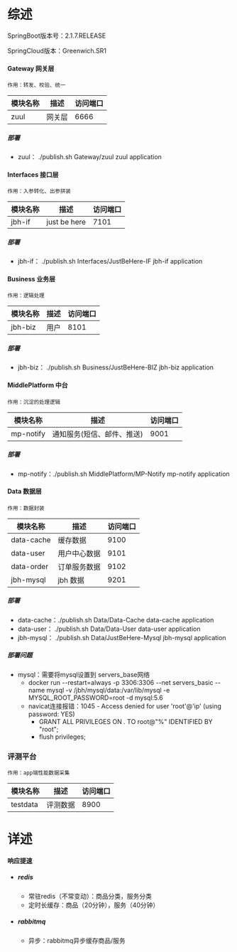 # 综述

SpringBoot版本号：2.1.7.RELEASE

SpringCloud版本：Greenwich.SR1

#### Gateway 网关层
    作用：转发、校验、统一
模块名称 | 描述 |  访问端口  
-|-|-
zuul | 网关层 | 6666 |

##### 部署
- zuul：
    ./publish.sh Gateway/zuul zuul application


#### Interfaces 接口层
    作用：入参转化、出参拼装
模块名称 | 描述 |  访问端口  
-|-|-
jbh-if | just be here | 7101 |

##### 部署
- jbh-if：
    ./publish.sh Interfaces/JustBeHere-IF jbh-if application



#### Business 业务层
    作用：逻辑处理
模块名称 | 描述 |  访问端口  
-|-|-
jbh-biz | 用户 | 8101 |

##### 部署
- jbh-biz：
    ./publish.sh Business/JustBeHere-BIZ jbh-biz application



#### MiddlePlatform 中台
    作用：沉淀的处理逻辑
模块名称 | 描述 |  访问端口  
-|-|-
mp-notify | 通知服务(短信、邮件、推送) | 9001 |

##### 部署
- mp-notify：./publish.sh MiddlePlatform/MP-Notify mp-notify application



#### Data 数据层
    作用：数据封装
模块名称 | 描述 |  访问端口  
-|-|-
data-cache | 缓存数据 | 9100 |
data-user | 用户中心数据 | 9101 |
data-order | 订单服务数据 | 9102 |
jbh-mysql | jbh 数据 | 9201 |

##### 部署
- data-cache：./publish.sh Data/Data-Cache data-cache application
- data-user： ./publish.sh Data/Data-User data-user application
- jbh-mysql： ./publish.sh Data/JustBeHere-Mysql jbh-mysql application

##### 部署问题
- mysql：需要将mysql设置到 servers_base网络
    - docker run --restart=always -p 3306:3306 --net servers_basic --name mysql -v /jbh/mysql/data:/var/lib/mysql -e MYSQL_ROOT_PASSWORD=root -d mysql:5.6
    - navicat连接报错：1045 - Access denied for user 'root'@'ip' (using password: YES)
        - GRANT ALL PRIVILEGES ON *.* TO root@"%" IDENTIFIED BY "root"; 
        - flush privileges; 





### 评测平台
    作用：app端性能数据采集
模块名称 | 描述 |  访问端口  
-|-|-
testdata | 评测数据 | 8900 |




# 详述

#### 响应提速
- ##### redis
    - 常驻redis（不常变动）：商品分类，服务分类
    - 定时长缓存：商品（20分钟），服务（40分钟）
- ##### rabbitmq
    - 异步：rabbitmq异步缓存商品/服务
